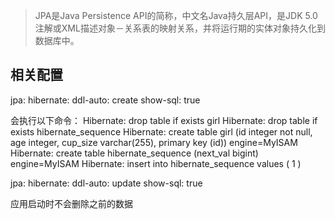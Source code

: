> JPA是Java Persistence API的简称，中文名Java持久层API，是JDK 5.0注解或XML描述对象－关系表的映射关系，并将运行期的实体对象持久化到数据库中。

## 相关配置
jpa:
    hibernate:
      ddl-auto: create 
    show-sql: true

会执行以下命令：
Hibernate: drop table if exists girl
Hibernate: drop table if exists hibernate_sequence
Hibernate: create table girl (id integer not null, age integer, cup_size varchar(255), primary key (id)) engine=MyISAM
Hibernate: create table hibernate_sequence (next_val bigint) engine=MyISAM
Hibernate: insert into hibernate_sequence values ( 1 )

jpa:
    hibernate:
      ddl-auto: update 
    show-sql: true

应用启动时不会删除之前的数据